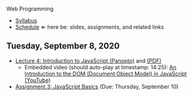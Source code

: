 Web Programming


- [Syllabus](syllabus.md)
- [Schedule](schedule.md)   &lArr; here be: slides, assignments, and related links

## Tuesday, September 8, 2020

- [Lecture 4: Introduction to JavaScript (Panopto)](https://rochester.hosted.panopto.com/Panopto/Pages/Viewer.aspx?id=8e6226cc-4f8c-470b-bf1d-ac2f0115a070) and [(PDF)](04-intro-to-javascript/javascript.pdf)
  - Embedded video (should auto-play at timestamp: 14:25): [An Introduction to the DOM (Document Object Model) in JavaScript (YouTube)](https://www.youtube.com/watch?v=l-0nPnSvbX8&feature=youtu.be&t=4)
- [Assignment 3: JavaScript Basics](assignment03-javascript-basics/instructions.md) (Due: Thursday, September 10) 



